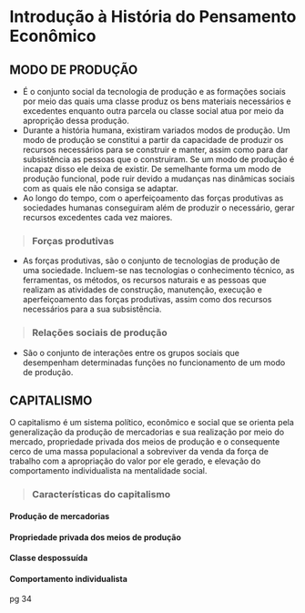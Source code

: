 # Introdução à História do Pensamento Econômico

## MODO DE PRODUÇÃO
* É o conjunto social da tecnologia de produção e as formações sociais por meio das quais uma classe produz os bens materiais necessários e excedentes enquanto outra parcela ou classe social atua por meio da aproprição dessa produção.
* Durante a história humana, existiram variados modos de produção. Um modo de produção se constitui a partir da capacidade de produzir os recursos necessários para se construir e manter, assim como para dar subsistência as pessoas que o construiram. Se um modo de produção é incapaz disso ele deixa de existir. De semelhante forma um modo de produção funcional, pode ruir devido a mudanças nas dinâmicas sociais com as quais ele não consiga se adaptar. 
* Ao longo do tempo, com o aperfeiçoamento das forças produtivas as sociedades humanas conseguiram além de produzir o necessário, gerar recursos excedentes cada vez maiores.

> ### Forças produtivas
* As forças produtivas, são o conjunto de tecnologias de produção de uma sociedade. Incluem-se nas tecnologias o conhecimento técnico, as ferramentas, os métodos, os recursos naturais e as pessoas que realizam as atividades de construção, manutenção, execução e aperfeiçoamento das forças produtivas, assim como dos recursos necessários para a sua subsistência.

> ### Relações sociais de produção
* São o conjunto de interações entre os grupos sociais que desempenham determinadas funções no funcionamento de um modo de produção.

## CAPITALISMO
O capitalismo é um sistema político, econômico e social que se orienta pela generalização da produção de mercadorias e sua realização por meio do mercado, propriedade privada dos meios de produção e o consequente cerco de uma massa populacional a sobreviver da venda da força de trabalho com a apropriação do valor por ele gerado, e elevação do comportamento individualista na mentalidade social.

> ### Características do capitalismo

#### Produção de mercadorias

#### Propriedade privada dos meios de produção

#### Classe despossuída

#### Comportamento individualista

pg 34